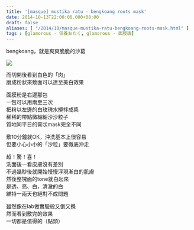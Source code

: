 ```yaml
---
title: '[masque] mustika ratu - bengkoang roots mask'
date: 2014-10-13T22:00:00.000+08:00
draft: false
aliases: [ "/2014/10/masque-mustika-ratu-bengkoang-roots-mask.html" ]
tags : [glamorous - 保養おたく, glamorous - 面膜魂]
---
```


bengkoang，就是爽爽脆脆的沙葛  

![](/images/mustikaratubengkoang.jpg)

而切開後看到白色的「肉」  
磨成粉狀來敷面可以達至美白效果  
  
面膜粉是右邊那包  
一包可以用兩至三次  
把粉以左邊的白玫瑰水攪拌成槳  
稀稀的帶點微細細沙沙粒子  
質地同平日的膏狀mask完全不同  
  
敷10分鐘就OK，沖洗基本上很容易  
但要小心小小的「沙粒」要徹底沖走  
  
超！驚！喜！  
洗面後一看皮膚沒有差別  
不過幾秒後就開始慢慢浮現漸白的肌膚  
然後整塊面的tone就白起來  
是透、亮、白，清澈的白  
維持一兩天也絕對不成問題  
  
雖然像在lab做實驗般又倒又攪  
然而看到敷完的效果  
一切都是值得的（點頭）
